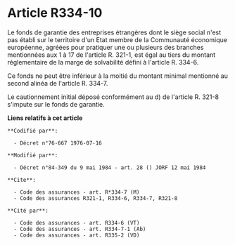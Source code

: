 # Article R334-10

Le fonds de garantie des entreprises étrangères dont le siège social n'est pas établi sur le territoire d'un Etat membre de
la Communauté économique européenne, agréées pour pratiquer une ou plusieurs des branches mentionnées aux 1 à 17 de l'article
R. 321-1, est égal au tiers du montant réglementaire de la marge de solvabilité défini à l'article R. 334-6.

Ce fonds ne peut être inférieur à la moitié du montant minimal mentionné au second alinéa de l'article R. 334-7.

Le cautionnement initial déposé conformément au d) de l'article R. 321-8 s'impute sur le fonds de garantie.

**Liens relatifs à cet article**

	**Codifié par**:

	  - Décret n°76-667 1976-07-16

	**Modifié par**:

	  - Décret n°84-349 du 9 mai 1984 - art. 28 () JORF 12 mai 1984

	**Cite**:

	  - Code des assurances - art. R*334-7 (M)
	  - Code des assurances R321-1, R334-6, R334-7, R321-8

	**Cité par**:

	  - Code des assurances - art. R334-6 (VT)
	  - Code des assurances - art. R334-7-1 (Ab)
	  - Code des assurances - art. R335-2 (VD)
